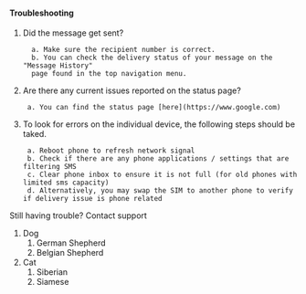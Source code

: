 #### Troubleshooting

1. Did the message get sent?

         a. Make sure the recipient number is correct.
         b. You can check the delivery status of your message on the "Message History"
         page found in the top navigation menu.
2. Are there any current issues reported on the status page?

        a. You can find the status page [here](https://www.google.com)
3. To look for errors on the individual device, the following steps should be taked.

        a. Reboot phone to refresh network signal
        b. Check if there are any phone applications / settings that are filtering SMS
        c. Clear phone inbox to ensure it is not full (for old phones with limited sms capacity)
        d. Alternatively, you may swap the SIM to another phone to verify if delivery issue is phone related

Still having trouble?
Contact support


1. Dog
    1. German Shepherd
    2. Belgian Shepherd
2. Cat
    1. Siberian
    2. Siamese
